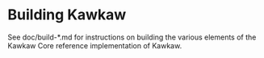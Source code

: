 Building Kawkaw
================

See doc/build-*.md for instructions on building the various
elements of the Kawkaw Core reference implementation of Kawkaw.
